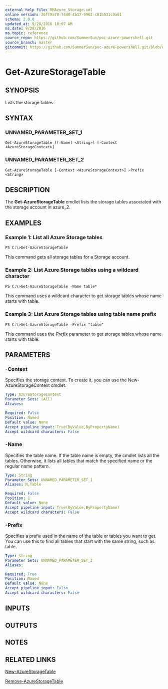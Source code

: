 ```yaml
---
external help file: RMAzure_Storage.xml
online version: 36ff9a70-74d8-4b37-9962-c01b531c9a01
schema: 2.0.0
updated_at: 9/28/2016 10:07 AM
ms.date: 9/28/2016
ms.topic: reference
source_repo: https://github.com/SummerSun/poc-azure-powershell.git
source_branch: master
gitcommit: https://github.com/SummerSun/poc-azure-powershell.git/blob/d8e0dffd31e2c18c8974bff2988471f35271ce83/azureps-cmdlets-docs/Storage/v1.0/Get-AzureStorageTable.md
---
```


# Get-AzureStorageTable
## SYNOPSIS
Lists the storage tables.

## SYNTAX

### UNNAMED_PARAMETER_SET_1
```
Get-AzureStorageTable [[-Name] <String>] [-Context <AzureStorageContext>]
```

### UNNAMED_PARAMETER_SET_2
```
Get-AzureStorageTable [-Context <AzureStorageContext>] -Prefix <String>
```

## DESCRIPTION
The **Get-AzureStorageTable** cmdlet lists the storage tables associated with the storage account in azure_2.

## EXAMPLES

### Example 1: List all Azure Storage tables
```
PS C:\>Get-AzureStorageTable
```

This command gets all storage tables for a Storage account.

### Example 2: List Azure Storage tables using a wildcard character
```
PS C:\>Get-AzureStorageTable -Name table*
```

This command uses a wildcard character to get storage tables whose name starts with table.

### Example 3: List Azure Storage tables using table name prefix
```
PS C:\>Get-AzureStorageTable -Prefix "table"
```

This command uses the *Prefix* parameter to get storage tables whose name starts with table.

## PARAMETERS

### -Context
Specifies the storage context.
To create it, you can use the New-AzureStorageContext cmdlet.

```yaml
Type: AzureStorageContext
Parameter Sets: (All)
Aliases: 

Required: False
Position: Named
Default value: None
Accept pipeline input: True(ByValue,ByPropertyName)
Accept wildcard characters: False
```

### -Name
Specifies the table name.
If the table name is empty, the cmdlet lists all the tables.
Otherwise, it lists all tables that match the specified name or the regular name pattern.

```yaml
Type: String
Parameter Sets: UNNAMED_PARAMETER_SET_1
Aliases: N,Table

Required: False
Position: 1
Default value: None
Accept pipeline input: True(ByValue,ByPropertyName)
Accept wildcard characters: False
```

### -Prefix
Specifies a prefix used in the name of the table or tables you want to get.
You can use this to find all tables that start with the same string, such as table.

```yaml
Type: String
Parameter Sets: UNNAMED_PARAMETER_SET_2
Aliases: 

Required: True
Position: Named
Default value: None
Accept pipeline input: False
Accept wildcard characters: False
```

## INPUTS

## OUTPUTS

## NOTES

## RELATED LINKS

[New-AzureStorageTable](36ff9a70-74d8-4b37-9962-c01b531c9a01)

[Remove-AzureStorageTable](f287198d-609e-4ac1-9221-9ce5453a732e)

